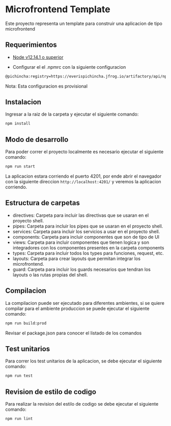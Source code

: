 # Microfrontend Template

Este proyecto representa un template para construir una aplicacion de tipo microfrontend

## Requerimientos

* [Node v12.14.1 o superior](https://nodejs.org/es/)

* Configurar el el .npmrc con la siguiente configuracion

```bash
@pichincha:registry=https://everispichincha.jfrog.io/artifactory/api/npm/development-npm-local/
```

Nota: Esta configuracion es provisional

## Instalacion

Ingresar a la raiz de la carpeta y ejecutar el siguiente comando:

```sh
npm install
```

## Modo de desarrollo

Para poder correr el proyecto localmente es necesario ejecutar el siguiente comando:
```sh
npm run start
```

La aplicacion estara corriendo el puerto 4201, por ende abrir el navegador con la siguiente direccion `http://localhost:4201/` y veremos la aplicacion corriendo.

## Estructura de carpetas

* directives: Carpeta para incluir las directivas que se usaran en el proyecto shell.
* pipes: Carpeta para incluir los pipes que se usaran en el proyecto shell.
* services: Carpeta para incluir los servicios a usar en el proyecto shell.
* components: Carpeta para incluir componentes que son de tipo de UI
* views: Carpeta para incluir componentes que tienen logica y son integradores con los componentes presentes en la carpeta components
* types: Carpeta para incluir todos los types para funciones, request, etc.
* layouts: Carpeta para crear layouts que permitan integrar los microfrontend.
* guard: Carpeta para incluir los guards necesarios que tendran los layouts o las rutas propias del shell.

## Compilacion

La compilacion puede ser ejecutado para diferentes ambientes, si se quiere compilar para el ambiente produccion se puede ejecutar el siguiente comando:
```sh
npm run build:prod
```

Revisar el package.json para conocer el listado de los comandos

## Test unitarios

Para correr los test unitarios de la aplicacion, se debe ejecutar el siguiente comando:

```sh
npm run test
```
## Revision de estilo de codigo

Para realizar la revision del estilo de codigo se debe ejecutar el siguiente comando:
```sh
npm run lint
```